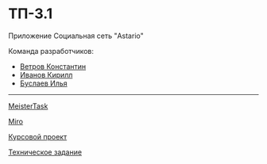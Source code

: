 # ТП-3.1
Приложение Социальная сеть "Astario"

Команда разработчиков:
- [Ветров Константин](https://github.com/phluoroGG)
- [Иванов Кирилл](https://github.com/CATyPH67)
- [Буслаев Илья](https://github.com/Smokee0)

---

[MeisterTask](https://www.meistertask.com/app/project/bz2yKxLy/tp-3-1)

[Miro](https://miro.com/app/board/uXjVMb0eRUM=/?share_link_id=119818405665)

[Курсовой проект](https://github.com/phluoroGG/TP-3.1/blob/main/Documentation/Курсовой%20проект.pdf)

[Техническое задание](https://github.com/phluoroGG/TP-3.1/blob/main/Documentation/Техническое%20задание.pdf)
